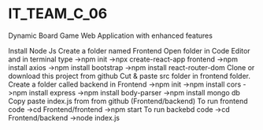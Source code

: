 # IT_TEAM_C_06
Dynamic Board Game Web Application with enhanced features

Install Node Js
Create a folder named Frontend
Open folder in Code Editor and in terminal type 
  ->npm init
  ->npx create-react-app frontend
  ->npm install axios
  ->npm install bootstrap
  ->npm install react-router-dom
Clone or download this project from github
Cut & paste src folder in frontend folder.
Create a folder called backend in Frontend
  ->npm init
  ->npm install cors
  ->npm install express
  ->npm install body-parser
  ->npm install mongo db
Copy paste index.js from from github (Frontend/backend)
To run frontend code 
  ->cd Frontend/frontend
  ->npm start
To run backebd code
  ->cd Frontend/backend
  ->node index.js
  
